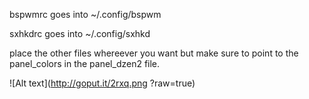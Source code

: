 bspwmrc goes into ~/.config/bspwm

sxhkdrc goes into ~/.config/sxhkd

place the other files whereever you want but make sure to point to the panel_colors in the panel_dzen2 file.

![Alt text](http://goput.it/2rxq.png ?raw=true)
